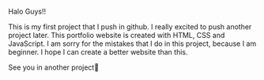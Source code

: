 Halo Guys!!

This is my first project that I push in github. I really excited to push another project later.
This portfolio website is created with HTML, CSS and JavaScript. I am sorry for the mistakes that I do in this project,
because I am beginner. I hope I can create a better website than this.

See you in another project👋
